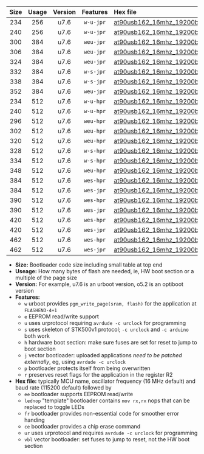 |Size|Usage|Version|Features|Hex file|
|:-:|:-:|:-:|:-:|:--|
|234|256|u7.6|`w-u-jpr`|[at90usb162_16mhz_19200bps_ur_vbl.hex](https://raw.githubusercontent.com/stefanrueger/urboot/main/bootloaders/at90usb162/fcpu_16mhz/19200_bps/at90usb162_16mhz_19200bps_ur_vbl.hex)|
|240|256|u7.6|`w-u-jpr`|[at90usb162_16mhz_19200bps_lednop_ur_vbl.hex](https://raw.githubusercontent.com/stefanrueger/urboot/main/bootloaders/at90usb162/fcpu_16mhz/19200_bps/at90usb162_16mhz_19200bps_lednop_ur_vbl.hex)|
|300|384|u7.6|`weu-jpr`|[at90usb162_16mhz_19200bps_ee_ur_vbl.hex](https://raw.githubusercontent.com/stefanrueger/urboot/main/bootloaders/at90usb162/fcpu_16mhz/19200_bps/at90usb162_16mhz_19200bps_ee_ur_vbl.hex)|
|306|384|u7.6|`weu-jpr`|[at90usb162_16mhz_19200bps_ee_lednop_ur_vbl.hex](https://raw.githubusercontent.com/stefanrueger/urboot/main/bootloaders/at90usb162/fcpu_16mhz/19200_bps/at90usb162_16mhz_19200bps_ee_lednop_ur_vbl.hex)|
|324|384|u7.6|`weu-jpr`|[at90usb162_16mhz_19200bps_ee_lednop_fr_ur_vbl.hex](https://raw.githubusercontent.com/stefanrueger/urboot/main/bootloaders/at90usb162/fcpu_16mhz/19200_bps/at90usb162_16mhz_19200bps_ee_lednop_fr_ur_vbl.hex)|
|332|384|u7.6|`w-s-jpr`|[at90usb162_16mhz_19200bps_vbl.hex](https://raw.githubusercontent.com/stefanrueger/urboot/main/bootloaders/at90usb162/fcpu_16mhz/19200_bps/at90usb162_16mhz_19200bps_vbl.hex)|
|338|384|u7.6|`w-s-jpr`|[at90usb162_16mhz_19200bps_lednop_vbl.hex](https://raw.githubusercontent.com/stefanrueger/urboot/main/bootloaders/at90usb162/fcpu_16mhz/19200_bps/at90usb162_16mhz_19200bps_lednop_vbl.hex)|
|352|384|u7.6|`weu-jpr`|[at90usb162_16mhz_19200bps_ee_lednop_fr_ce_ur_vbl.hex](https://raw.githubusercontent.com/stefanrueger/urboot/main/bootloaders/at90usb162/fcpu_16mhz/19200_bps/at90usb162_16mhz_19200bps_ee_lednop_fr_ce_ur_vbl.hex)|
|234|512|u7.6|`w-u-hpr`|[at90usb162_16mhz_19200bps_ur.hex](https://raw.githubusercontent.com/stefanrueger/urboot/main/bootloaders/at90usb162/fcpu_16mhz/19200_bps/at90usb162_16mhz_19200bps_ur.hex)|
|240|512|u7.6|`w-u-hpr`|[at90usb162_16mhz_19200bps_lednop_ur.hex](https://raw.githubusercontent.com/stefanrueger/urboot/main/bootloaders/at90usb162/fcpu_16mhz/19200_bps/at90usb162_16mhz_19200bps_lednop_ur.hex)|
|296|512|u7.6|`weu-hpr`|[at90usb162_16mhz_19200bps_ee_ur.hex](https://raw.githubusercontent.com/stefanrueger/urboot/main/bootloaders/at90usb162/fcpu_16mhz/19200_bps/at90usb162_16mhz_19200bps_ee_ur.hex)|
|302|512|u7.6|`weu-hpr`|[at90usb162_16mhz_19200bps_ee_lednop_ur.hex](https://raw.githubusercontent.com/stefanrueger/urboot/main/bootloaders/at90usb162/fcpu_16mhz/19200_bps/at90usb162_16mhz_19200bps_ee_lednop_ur.hex)|
|320|512|u7.6|`weu-hpr`|[at90usb162_16mhz_19200bps_ee_lednop_fr_ur.hex](https://raw.githubusercontent.com/stefanrueger/urboot/main/bootloaders/at90usb162/fcpu_16mhz/19200_bps/at90usb162_16mhz_19200bps_ee_lednop_fr_ur.hex)|
|328|512|u7.6|`w-s-hpr`|[at90usb162_16mhz_19200bps.hex](https://raw.githubusercontent.com/stefanrueger/urboot/main/bootloaders/at90usb162/fcpu_16mhz/19200_bps/at90usb162_16mhz_19200bps.hex)|
|334|512|u7.6|`w-s-hpr`|[at90usb162_16mhz_19200bps_lednop.hex](https://raw.githubusercontent.com/stefanrueger/urboot/main/bootloaders/at90usb162/fcpu_16mhz/19200_bps/at90usb162_16mhz_19200bps_lednop.hex)|
|348|512|u7.6|`weu-hpr`|[at90usb162_16mhz_19200bps_ee_lednop_fr_ce_ur.hex](https://raw.githubusercontent.com/stefanrueger/urboot/main/bootloaders/at90usb162/fcpu_16mhz/19200_bps/at90usb162_16mhz_19200bps_ee_lednop_fr_ce_ur.hex)|
|384|512|u7.6|`wes-hpr`|[at90usb162_16mhz_19200bps_ee.hex](https://raw.githubusercontent.com/stefanrueger/urboot/main/bootloaders/at90usb162/fcpu_16mhz/19200_bps/at90usb162_16mhz_19200bps_ee.hex)|
|384|512|u7.6|`wes-jpr`|[at90usb162_16mhz_19200bps_ee_vbl.hex](https://raw.githubusercontent.com/stefanrueger/urboot/main/bootloaders/at90usb162/fcpu_16mhz/19200_bps/at90usb162_16mhz_19200bps_ee_vbl.hex)|
|390|512|u7.6|`wes-hpr`|[at90usb162_16mhz_19200bps_ee_lednop.hex](https://raw.githubusercontent.com/stefanrueger/urboot/main/bootloaders/at90usb162/fcpu_16mhz/19200_bps/at90usb162_16mhz_19200bps_ee_lednop.hex)|
|390|512|u7.6|`wes-jpr`|[at90usb162_16mhz_19200bps_ee_lednop_vbl.hex](https://raw.githubusercontent.com/stefanrueger/urboot/main/bootloaders/at90usb162/fcpu_16mhz/19200_bps/at90usb162_16mhz_19200bps_ee_lednop_vbl.hex)|
|420|512|u7.6|`wes-hpr`|[at90usb162_16mhz_19200bps_ee_lednop_fr.hex](https://raw.githubusercontent.com/stefanrueger/urboot/main/bootloaders/at90usb162/fcpu_16mhz/19200_bps/at90usb162_16mhz_19200bps_ee_lednop_fr.hex)|
|420|512|u7.6|`wes-jpr`|[at90usb162_16mhz_19200bps_ee_lednop_fr_vbl.hex](https://raw.githubusercontent.com/stefanrueger/urboot/main/bootloaders/at90usb162/fcpu_16mhz/19200_bps/at90usb162_16mhz_19200bps_ee_lednop_fr_vbl.hex)|
|462|512|u7.6|`wes-hpr`|[at90usb162_16mhz_19200bps_ee_lednop_fr_ce.hex](https://raw.githubusercontent.com/stefanrueger/urboot/main/bootloaders/at90usb162/fcpu_16mhz/19200_bps/at90usb162_16mhz_19200bps_ee_lednop_fr_ce.hex)|
|462|512|u7.6|`wes-jpr`|[at90usb162_16mhz_19200bps_ee_lednop_fr_ce_vbl.hex](https://raw.githubusercontent.com/stefanrueger/urboot/main/bootloaders/at90usb162/fcpu_16mhz/19200_bps/at90usb162_16mhz_19200bps_ee_lednop_fr_ce_vbl.hex)|

- **Size:** Bootloader code size including small table at top end
- **Useage:** How many bytes of flash are needed, ie, HW boot section or a multiple of the page size
- **Version:** For example, u7.6 is an urboot version, o5.2 is an optiboot version
- **Features:**
  + `w` urboot provides `pgm_write_page(sram, flash)` for the application at `FLASHEND-4+1`
  + `e` EEPROM read/write support
  + `u` uses urprotocol requiring `avrdude -c urclock` for programming
  + `s` uses skeleton of STK500v1 protocol; `-c urclock` and `-c arduino` both work
  + `h` hardware boot section: make sure fuses are set for reset to jump to boot section
  + `j` vector bootloader: uploaded applications *need to be patched externally*, eg, using `avrdude -c urclock`
  + `p` bootloader protects itself from being overwritten
  + `r` preserves reset flags for the application in the register R2
- **Hex file:** typically MCU name, oscillator frequency (16 MHz default) and baud rate (115200 default) followed by
  + `ee` bootloader supports EEPROM read/write
  + `lednop` "template" bootloader contains `mov rx,rx` nops that can be replaced to toggle LEDs
  + `fr` bootloader provides non-essential code for smoother error handing
  + `ce` bootloader provides a chip erase command
  + `ur` uses urprotocol and requires `avrdude -c urclock` for programming
  + `vbl` vector bootloader: set fuses to jump to reset, not the HW boot section
